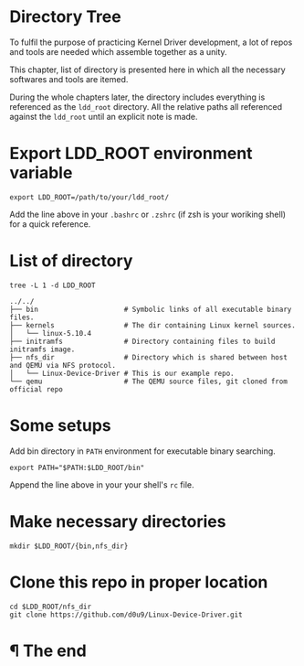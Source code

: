 # Directory Tree

To fulfil the purpose of practicing Kernel Driver development, a lot of repos
and tools are needed which assemble together as a unity.

This chapter, list of directory is presented here in which all the necessary
softwares and tools are itemed.

During the whole chapters later, the directory includes everything is
referenced as the `ldd_root` directory. All the relative paths all referenced
against the `ldd_root` until an explicit note is made.

# Export LDD_ROOT environment variable

```
export LDD_ROOT=/path/to/your/ldd_root/
```

Add the line above in your `.bashrc` or `.zshrc` (if zsh is your woriking shell)
for a quick reference.

# List of directory

```
tree -L 1 -d LDD_ROOT

../../
├── bin                     # Symbolic links of all executable binary files.
├── kernels                 # The dir containing Linux kernel sources.
│   └── linux-5.10.4
├── initramfs               # Directory containing files to build initramfs image.
├── nfs_dir                 # Directory which is shared between host and QEMU via NFS protocol.
│   └── Linux-Device-Driver # This is our example repo.
└── qemu                    # The QEMU source files, git cloned from official repo
```

# Some setups

Add bin directory in `PATH` environment for executable binary searching.

```
export PATH="$PATH:$LDD_ROOT/bin"
```

Append the line above in your your shell's `rc` file.

# Make necessary directories

```
mkdir $LDD_ROOT/{bin,nfs_dir}
```

# Clone this repo in proper location

```
cd $LDD_ROOT/nfs_dir
git clone https://github.com/d0u9/Linux-Device-Driver.git
```

# ¶ The end
